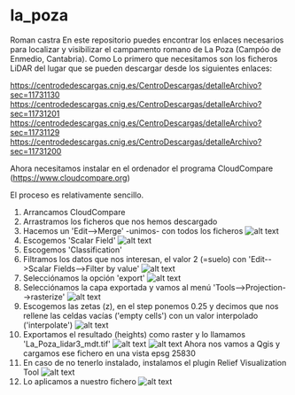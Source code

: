 # la_poza
Roman castra
En este repositorio puedes encontrar los enlaces necesarios para localizar y visibilizar el campamento romano de La Poza (Campóo de Enmedio, Cantabria). Como
Lo primero que necesitamos son los ficheros LiDAR del lugar que se pueden descargar desde los siguientes enlaces: 

https://centrodedescargas.cnig.es/CentroDescargas/detalleArchivo?sec=11731130
https://centrodedescargas.cnig.es/CentroDescargas/detalleArchivo?sec=11731201
https://centrodedescargas.cnig.es/CentroDescargas/detalleArchivo?sec=11731129
https://centrodedescargas.cnig.es/CentroDescargas/detalleArchivo?sec=11731200

Ahora necesitamos instalar en el ordenador el programa CloudCompare (https://www.cloudcompare.org)

El proceso es relativamente sencillo.
1. Arrancamos CloudCompare
2. Arrastramos los ficheros que nos hemos descargado
3. Hacemos un 'Edit-->Merge' -unimos- con todos los ficheros ![alt text](https://github.com/dieza/la_poza/blob/main/merge.png?raw=true)
4. Escogemos 'Scalar Field' ![alt text](https://github.com/dieza/la_poza/blob/main/scalar.png?raw=true)
5. Escogemos 'Classification'
6. Filtramos los datos que nos interesan, el valor 2 (=suelo) con  'Edit-->Scalar Fields-->Filter by value' ![alt text](https://github.com/dieza/la_poza/blob/main/filtro.png?raw=true)
7. Selecciónamos la opción 'export' ![alt text](https://github.com/dieza/la_poza/blob/main/export.png?raw=true)
8. Selecciónamos la capa exportada y vamos al menú 'Tools-->Projection-->rasterize' ![alt text](https://github.com/dieza/la_poza/blob/main/rasterize.png?raw=true)
9. Escogemos las zetas (z), en el step ponemos 0.25 y decimos que nos rellene las celdas vacías ('empty cells') con un valor interpolado ('interpolate') ![alt text](https://github.com/dieza/la_poza/blob/main/interpolar.png?raw=true)
10. Exportamos el resultado (heights) como raster y lo llamamos 'La_Poza_lidar3_mdt.tif' ![alt text](https://github.com/dieza/la_poza/blob/main/mdt.png?raw=true) ![alt text](https://github.com/dieza/la_poza/blob/main/mdt2.png?raw=true)
Ahora nos vamos a Qgis y cargamos ese fichero en una vista epsg 25830
11. En caso de no tenerlo instalado, instalamos el plugin Relief Visualization Tool ![alt text](https://github.com/dieza/la_poza/blob/main/rvt.png?raw=true)
12. Lo aplicamos a nuestro fichero ![alt text](https://github.com/dieza/la_poza/blob/main/rvt2.png?raw=true)
